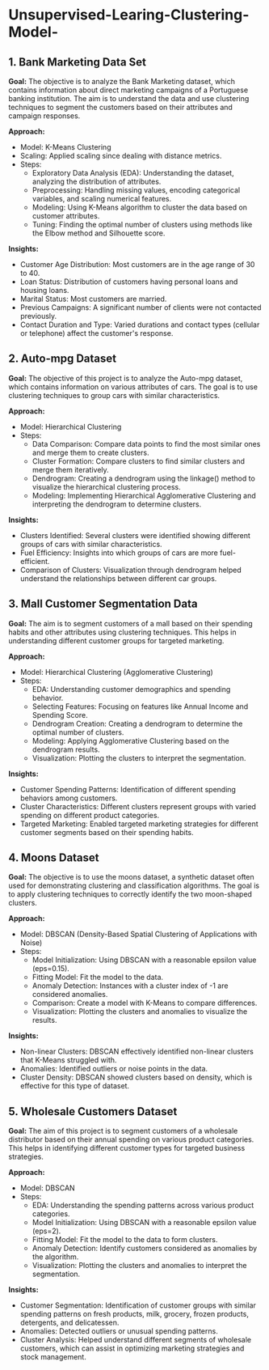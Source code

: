 # Unsupervised-Learing-Clustering-Model-
## 1. Bank Marketing Data Set 
**Goal:** The objective is to analyze the Bank Marketing dataset, which contains information about direct marketing campaigns of a Portuguese banking institution. The aim is to understand the data and use clustering techniques to segment the customers based on their attributes and campaign responses. 

**Approach:** 
  * Model: K-Means Clustering
  * Scaling: Applied scaling since dealing with distance metrics.
  * Steps: 
    * Exploratory Data Analysis (EDA): Understanding the dataset, analyzing the distribution of attributes.
    * Preprocessing: Handling missing values, encoding categorical variables, and scaling numerical features.
    * Modeling: Using K-Means algorithm to cluster the data based on customer attributes.
    * Tuning: Finding the optimal number of clusters using methods like the Elbow method and Silhouette score. 

**Insights:**

* Customer Age Distribution: Most customers are in the age range of 30 to 40.
* Loan Status: Distribution of customers having personal loans and housing loans.
* Marital Status: Most customers are married.
* Previous Campaigns: A significant number of clients were not contacted previously.
* Contact Duration and Type: Varied durations and contact types (cellular or telephone) affect the customer's response. 

## 2. Auto-mpg Dataset 

**Goal:** The objective of this project is to analyze the Auto-mpg dataset, which contains information on various attributes of cars. The goal is to use clustering techniques to group cars with similar characteristics. 

**Approach:** 
  * Model: Hierarchical Clustering
  * Steps: 
    * Data Comparison: Compare data points to find the most similar ones and merge them to create clusters.
    * Cluster Formation: Compare clusters to find similar clusters and merge them iteratively.
    * Dendrogram: Creating a dendrogram using the linkage() method to visualize the hierarchical clustering process.
    * Modeling: Implementing Hierarchical Agglomerative Clustering and interpreting the dendrogram to determine clusters. 

**Insights:** 
  * Clusters Identified: Several clusters were identified showing different groups of cars with similar characteristics.
  * Fuel Efficiency: Insights into which groups of cars are more fuel-efficient.
  * Comparison of Clusters: Visualization through dendrogram helped understand the relationships between different car groups.  

## 3. Mall Customer Segmentation Data 

**Goal:** The aim is to segment customers of a mall based on their spending habits and other attributes using clustering techniques. This helps in understanding different customer groups for targeted marketing. 

**Approach:** 
  * Model: Hierarchical Clustering (Agglomerative Clustering) 
  * Steps: 
    * EDA: Understanding customer demographics and spending behavior.
    * Selecting Features: Focusing on features like Annual Income and Spending Score.
    * Dendrogram Creation: Creating a dendrogram to determine the optimal number of clusters.
    * Modeling: Applying Agglomerative Clustering based on the dendrogram results.
    * Visualization: Plotting the clusters to interpret the segmentation. 

**Insights:** 

  * Customer Spending Patterns: Identification of different spending behaviors among customers.
  * Cluster Characteristics: Different clusters represent groups with varied spending on different product categories.
  * Targeted Marketing: Enabled targeted marketing strategies for different customer segments based on their spending habits. 


## 4. Moons Dataset 

**Goal:** The objective is to use the moons dataset, a synthetic dataset often used for demonstrating clustering and classification algorithms. The goal is to apply clustering techniques to correctly identify the two moon-shaped clusters. 

**Approach:** 
  * Model: DBSCAN (Density-Based Spatial Clustering of Applications with Noise)
  * Steps: 
    * Model Initialization: Using DBSCAN with a reasonable epsilon value (eps=0.15).
    * Fitting Model: Fit the model to the data.
    * Anomaly Detection: Instances with a cluster index of -1 are considered anomalies.
    * Comparison: Create a model with K-Means to compare differences.
    * Visualization: Plotting the clusters and anomalies to visualize the results. 

**Insights:** 

  * Non-linear Clusters: DBSCAN effectively identified non-linear clusters that K-Means struggled with.
  * Anomalies: Identified outliers or noise points in the data.
  * Cluster Density: DBSCAN showed clusters based on density, which is effective for this type of dataset. 
 

## 5. Wholesale Customers Dataset 

**Goal:** The aim of this project is to segment customers of a wholesale distributor based on their annual spending on various product categories. This helps in identifying different customer types for targeted business strategies. 

**Approach:** 
  * Model: DBSCAN 
  * Steps: 
    * EDA: Understanding the spending patterns across various product categories.
    * Model Initialization: Using DBSCAN with a reasonable epsilon value (eps=2).
    * Fitting Model: Fit the model to the data to form clusters.
    * Anomaly Detection: Identify customers considered as anomalies by the algorithm.
    * Visualization: Plotting the clusters and anomalies to interpret the segmentation. 

**Insights:** 
  * Customer Segmentation: Identification of customer groups with similar spending patterns on fresh products, milk, grocery, frozen products, detergents, and delicatessen.
  * Anomalies: Detected outliers or unusual spending patterns.
  * Cluster Analysis: Helped understand different segments of wholesale customers, which can assist in optimizing marketing strategies and stock management. 

